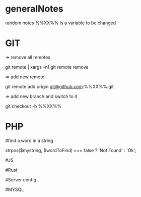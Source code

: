# generalNotes
random  notes
%%XX%% is a variable to be changed

# GIT 

=> remove all remotes

git remote | xargs -n1 git remote remove

=> add new remote 

git remote add origin git@github.com:%%XX%%.git
 
=> add new branch and switch to it 

git checkout -b %%XX%%

# PHP 

#find a word in a string

 
strpos($mystring, $wordToFind) === false ? 'Not Found' : 'Ok';




#JS




#Rust



#Server config

#MYSQL
